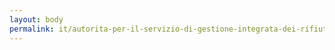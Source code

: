 ```yaml
---
layout: body
permalink: it/autorita-per-il-servizio-di-gestione-integrata-dei-rifiuti-urbani-ato-toscana-centro/
---
```


